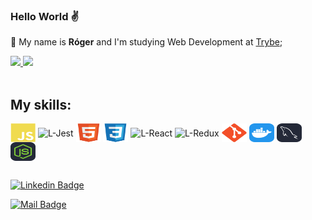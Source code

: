 ### Hello World :v:


:small_blue_diamond: My name is **Róger** and I'm studying Web Development at [Trybe](https://www.betrybe.com/);


 <a href="https://github.com/rogerconsul">
  <img height="165em" src="https://github-readme-stats.vercel.app/api?username=rogerconsul&count_private=true&show_icons=true&theme=dracula" />
  <img height="165em" src="https://github-readme-stats.vercel.app/api/top-langs/?username=C4BRALL&theme=dracula&layout=compact" />
</a>

<div style="display: inline_block"><br>
  <h2>My skills:</h2>
  <img align="center" alt="L-Js" height="30" width="40" src="https://raw.githubusercontent.com/devicons/devicon/master/icons/javascript/javascript-plain.svg">
  <img align="center" alt="L-Jest" height="30" width="40" src="https://cdn.jsdelivr.net/gh/devicons/devicon/icons/jest/jest-plain.svg">
  <img align="center" alt="L-HTML" height="30" width="40" src="https://raw.githubusercontent.com/devicons/devicon/master/icons/html5/html5-original.svg">
  <img align="center" alt="L-CSS" height="30" width="40" src="https://raw.githubusercontent.com/devicons/devicon/master/icons/css3/css3-original.svg">
  <img align="center" alt="L-React" height="30" width="40" src="https://cdn.jsdelivr.net/gh/devicons/devicon/icons/react/react-original-wordmark.svg">
  <img align="center" alt="L-Redux" height="30" width="40" src="https://cdn.jsdelivr.net/gh/devicons/devicon/icons/redux/redux-original.svg">
  <img align="center" alt="L-Git" height="30" width="40" src="https://raw.githubusercontent.com/devicons/devicon/master/icons/git/git-original.svg">
  <img align="center" alt="L-Git" height="30" width="40" src="https://github.com/tandpfun/skill-icons/blob/main/icons/Docker.svg">
  <img align="center" alt="L-Git" height="30" width="40" src="https://github.com/tandpfun/skill-icons/blob/main/icons/MySQL-Dark.svg">
  <img align="center" alt="L-Git" height="30" width="40" src="https://github.com/tandpfun/skill-icons/blob/main/icons/NodeJS-Dark.svg">
</div>

##

[![Linkedin Badge](https://img.shields.io/badge/linkedin-%230077B5.svg?&style=for-the-badge&logo=linkedin&logoColor=white&link=https://www.linkedin.com/in/rogerconsul/)](https://www.linkedin.com/in/rogerconsul/)

[![Mail Badge](https://img.shields.io/badge/email-D14836?style=for-the-badge&logo=mail&logoColor=white)](mailto:rogerconsul@yahoo.com.br)
 
## 
